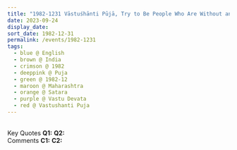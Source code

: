 ```yaml
---
title: "1982-1231 Vāstuśhānti Pūjā, Try to Be People Who Are Without any Conditioning (We Have Come Here to Get Out of Our Conditionings, Garden, House of Kenjale Family, Sātārā, Maharashtra, India"
date: 2023-09-24
display_date: 
sort_date: 1982-12-31
permalink: /events/1982-1231
tags:
  - blue @ English
  - brown @ India
  - crimson @ 1982
  - deeppink @ Puja
  - green @ 1982-12
  - maroon @ Maharashtra
  - orange @ Satara
  - purple @ Vastu Devata
  - red @ Vastushanti Puja
---
```


<br>

<wave-list>
  <list-title color="DarkSeaGreen" width="55">Key Quotes</list-title>
  <list-item color="BlanchedAlmond" width="280"><b>Q1:</b> <i></i></list-item>
  <list-item color="Lavender" width="280"><b>Q2:</b> <i></i></list-item>
</wave-list>

<br>

<wave-list>
  <list-title color="DarkSeaGreen" width="55">Comments</list-title>
  <list-item color="BlanchedAlmond" width="280"><b>C1:</b> <i></i></list-item>
  <list-item color="Lavender" width="280"><b>C2:</b> <i></i></list-item>
</wave-list>